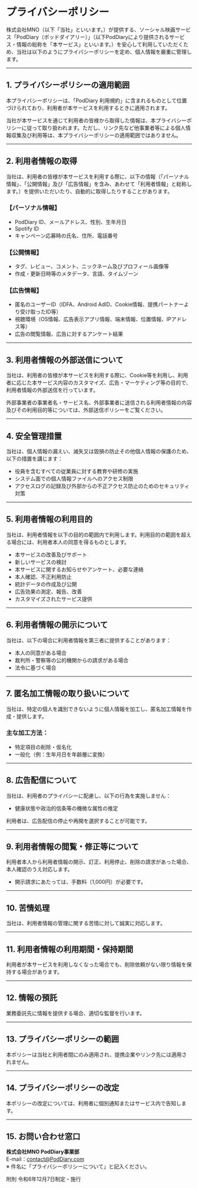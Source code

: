# プライバシーポリシー

株式会社MNO（以下「当社」といいます。）が提供する、ソーシャル映画サービス「PodDiary（ポッドダイアリー）」（以下PodDiaryにより提供されるサービス・情報の総称を「本サービス」といいます。）を安心して利用していただくため、当社は以下のようにプライバシーポリシーを定め、個人情報を厳重に管理します。

---

## 1. プライバシーポリシーの適用範囲
本プライバシーポリシーは、「PodDiary 利用規約」に含まれるものとして位置づけられており、利用者が本サービスを利用するときに適用されます。

当社が本サービスを通じて利用者の皆様から取得した情報は、本プライバシーポリシーに従って取り扱われます。ただし、リンク先など他事業者等による個人情報収集及び利用等は、本プライバシーポリシーの適用範囲ではありません。

---

## 2. 利用者情報の取得
当社は、利用者の皆様が本サービスを利用する際に、以下の情報（「パーソナル情報」、「公開情報」及び「広告情報」を含み、あわせて「利用者情報」と総称します。）を提供いただいたり、自動的に取得したりすることがあります。

### 【パーソナル情報】
- PodDiary ID、メールアドレス、性別、生年月日
- Spotify ID
- キャンペーン応募時の氏名、住所、電話番号

### 【公開情報】
- タグ、レビュー、コメント、ニックネーム及びプロフィール画像等
- 作成・更新日時等のメタデータ、言語、タイムゾーン

### 【広告情報】
- 匿名のユーザーID（IDFA、Android AdID、Cookie情報、提携パートナーより受け取ったID等）
- 視聴環境（OS情報、広告表示アプリ情報、端末情報、位置情報、IPアドレス等）
- 広告の閲覧情報、広告に対するアンケート結果

---

## 3. 利用者情報の外部送信について
当社は、利用者の皆様が本サービスを利用する際に、Cookie等を利用し、利用者に応じた本サービス内容のカスタマイズ、広告・マーケティング等の目的で、利用者情報の外部送信を行っています。

外部事業者の事業者名・サービス名、外部事業者に送信される利用者情報の内容及びその利用目的等については、外部送信ポリシーをご覧ください。

---

## 4. 安全管理措置
当社は、個人情報の漏えい、滅失又は毀損の防止その他個人情報の保護のため、以下の措置を講じます：
- 役員を含むすべての従業員に対する教育や研修の実施
- システム面での個人情報ファイルへのアクセス制限
- アクセスログの記録及び外部からの不正アクセス防止のためのセキュリティ対策

---

## 5. 利用者情報の利用目的
当社は、利用者情報を以下の目的の範囲内で利用します。利用目的の範囲を超える場合には、利用者本人の同意を得るものとします。

- 本サービスの改善及びサポート
- 新しいサービスの検討
- 本サービスに関するお知らせやアンケート、必要な連絡
- 本人確認、不正利用防止
- 統計データの作成及び公開
- 広告効果の測定、報告、改善
- カスタマイズされたサービス提供

---

## 6. 利用者情報の開示について
当社は、以下の場合に利用者情報を第三者に提供することがあります：
- 本人の同意がある場合
- 裁判所・警察等の公的機関からの請求がある場合
- 法令に基づく場合

---

## 7. 匿名加工情報の取り扱いについて
当社は、特定の個人を識別できないように個人情報を加工し、匿名加工情報を作成・提供します。

### 主な加工方法：
- 特定項目の削除・仮名化
- 一般化（例：生年月日を年齢層に変換）

---

## 8. 広告配信について
当社は、利用者のプライバシーに配慮し、以下の行為を実施しません：
- 健康状態や政治的信条等の機微な属性の推定

利用者は、広告配信の停止や再開を選択することが可能です。

---

## 9. 利用者情報の閲覧・修正等について
利用者本人から利用者情報の開示、訂正、利用停止、削除の請求があった場合、本人確認のうえ対応します。

- 開示請求にあたっては、手数料（1,000円）が必要です。

---

## 10. 苦情処理
当社は、利用者情報の管理に関する苦情に対して誠実に対応します。

---

## 11. 利用者情報の利用期間・保持期間
利用者が本サービスを利用しなくなった場合でも、削除依頼がない限り情報を保持する場合があります。

---

## 12. 情報の預託
業務委託先に情報を提供する場合、適切な監督を行います。

---

## 13. プライバシーポリシーの範囲
本ポリシーは当社と利用者間にのみ適用され、提携企業やリンク先には適用されません。

---

## 14. プライバシーポリシーの改定
本ポリシーの改定については、利用者に個別通知またはサービス内で告知します。

---

## 15. お問い合わせ窓口
**株式会社MNO PodDiary事業部**  
E-mail：contact@PodDiary.com  
※ 件名に「プライバシーポリシーについて」と記入ください。

附則
令和6年12月7日制定・施行
